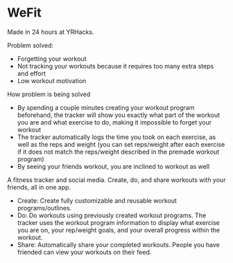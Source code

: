 # WeFit
 
Made in 24 hours at YRHacks.

Problem solved: 
- Forgetting your workout
- Not tracking your workouts because it requires too many extra steps and effort
- Low workout motivation

How problem is being solved
- By spending a couple minutes creating your workout program beforehand, the tracker will show you exactly what part of the workout you are and what exercise to do, making it impossible to forget your workout
- The tracker automatically logs the time you took on each exercise, as well as the reps and weight (you can set reps/weight after each exercise if it does not match the reps/weight described in the premade workout program)
- By seeing your friends workout, you are inclined to workout as well 

A fitness tracker and social media. Create, do, and share workouts with your friends, all in one app.

- Create: Create fully customizable and reusable workout programs/outlines.
- Do: Do workouts using previously created workout programs. The tracker uses the workout program information to display what exercise you are on, your rep/weight goals, and your overall progress within the workout. 
- Share: Automatically share your completed workouts. People you have friended can view your workouts on their feed. 
